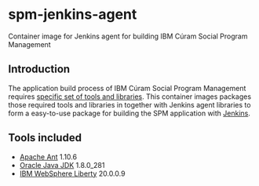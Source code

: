# spm-jenkins-agent
Container image for Jenkins agent for building IBM Cúram Social Program Management

## Introduction
The application build process of IBM Cúram Social Program Management requires [specific set of tools and libraries](https://www.ibm.com/support/knowledgecenter/SS8S5A_7.0.11/com.ibm.curam.content.doc/install_DevelopmentEnvironment/c_install_prerequisite_software.html). This container images packages those required tools and libraries in together with Jenkins agent libraries to form a easy-to-use package for building the SPM application with [Jenkins](https://www.jenkins.io/).

## Tools included
- [Apache Ant](https://ant.apache.org/) 1.10.6
- [Oracle Java JDK](https://www.oracle.com/java/technologies/javase-downloads.html#JDK8) 1.8.0_281
- [IBM WebSphere Liberty](https://www.ibm.com/support/knowledgecenter/en/SSEQTP_liberty/as_ditamaps/welcome_liberty.html) 20.0.0.9
